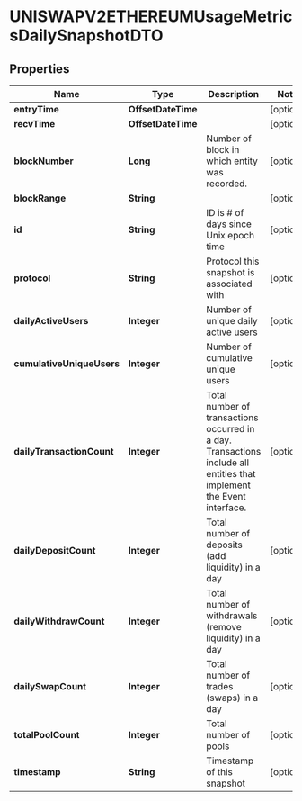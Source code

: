 

# UNISWAPV2ETHEREUMUsageMetricsDailySnapshotDTO



## Properties

| Name | Type | Description | Notes |
|------------ | ------------- | ------------- | -------------|
|**entryTime** | **OffsetDateTime** |  |  [optional] |
|**recvTime** | **OffsetDateTime** |  |  [optional] |
|**blockNumber** | **Long** | Number of block in which entity was recorded. |  [optional] |
|**blockRange** | **String** |  |  [optional] |
|**id** | **String** | ID is # of days since Unix epoch time |  [optional] |
|**protocol** | **String** | Protocol this snapshot is associated with |  [optional] |
|**dailyActiveUsers** | **Integer** | Number of unique daily active users |  [optional] |
|**cumulativeUniqueUsers** | **Integer** | Number of cumulative unique users |  [optional] |
|**dailyTransactionCount** | **Integer** | Total number of transactions occurred in a day. Transactions include all entities that implement the Event interface. |  [optional] |
|**dailyDepositCount** | **Integer** | Total number of deposits (add liquidity) in a day |  [optional] |
|**dailyWithdrawCount** | **Integer** | Total number of withdrawals (remove liquidity) in a day |  [optional] |
|**dailySwapCount** | **Integer** | Total number of trades (swaps) in a day |  [optional] |
|**totalPoolCount** | **Integer** | Total number of pools |  [optional] |
|**timestamp** | **String** | Timestamp of this snapshot |  [optional] |



